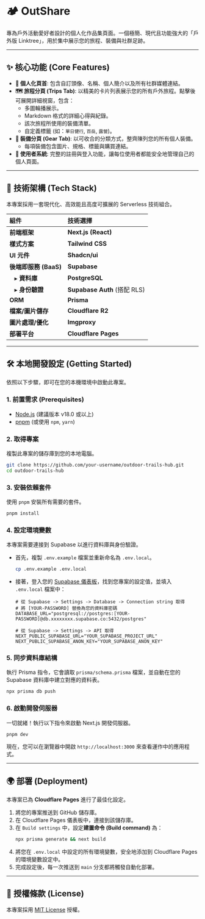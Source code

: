 # 🏕️ OutShare

專為戶外活動愛好者設計的個人化作品集頁面。一個極簡、現代且功能強大的「戶外版 Linktree」，用於集中展示您的旅程、裝備與社群足跡。


---

## ✨ 核心功能 (Core Features)

*   **🎨 個人化頁首**: 包含自訂頭像、名稱、個人簡介以及所有社群媒體連結。
*   **🗺️ 旅程分頁 (Trips Tab)**: 以精美的卡片列表展示您的所有戶外旅程。點擊後可展開詳細視窗，包含：
    *   多圖輪播展示。
    *   Markdown 格式的詳細心得與紀錄。
    *   該次旅程所使用的裝備清單。
    *   自定義標籤 (如：`單日健行`, `百岳`, `露營`)。
*   **🎒 裝備分頁 (Gear Tab)**: 以可收合的分類方式，整齊陳列您的所有個人裝備。
    *   每項裝備包含圖片、規格、標籤與購買連結。
*   **🔐 使用者系統**: 完整的註冊與登入功能，讓每位使用者都能安全地管理自己的個人頁面。

---

## 🚀 技術架構 (Tech Stack)

本專案採用一套現代化、高效能且高度可擴展的 Serverless 技術組合。

| 組件 | 技術選擇 |
| :--- | :--- |
| **前端框架** | **Next.js (React)** |
| **樣式方案** | **Tailwind CSS** |
| **UI 元件** | **Shadcn/ui** |
| **後端即服務 (BaaS)** | **Supabase** |
| &nbsp;&nbsp; ▸ **資料庫** | **PostgreSQL** |
| &nbsp;&nbsp; ▸ **身份驗證** | **Supabase Auth** (搭配 RLS) |
| **ORM** | **Prisma** |
| **檔案/圖片儲存** | **Cloudflare R2** |
| **圖片處理/優化** | **Imgproxy** |
| **部署平台** | **Cloudflare Pages** |

---

## 🛠️ 本地開發設定 (Getting Started)

依照以下步驟，即可在您的本機環境中啟動此專案。

### 1. **前置需求 (Prerequisites)**

*   [Node.js](https://nodejs.org/) (建議版本 v18.0 或以上)
*   [pnpm](https://pnpm.io/) (或使用 `npm`, `yarn`)

### 2. **取得專案**

複製此專案的儲存庫到您的本地電腦。
```bash
git clone https://github.com/your-username/outdoor-trails-hub.git
cd outdoor-trails-hub
```

### 3. **安裝依賴套件**

使用 `pnpm` 安裝所有需要的套件。
```bash
pnpm install
```

### 4. **設定環境變數**

本專案需要連接到 Supabase 以進行資料庫與身份驗證。

*   首先，複製 `.env.example` 檔案並重新命名為 `.env.local`。
    ```bash
    cp .env.example .env.local
    ```
*   接著，登入您的 [Supabase 儀表板](https://supabase.com/)，找到您專案的設定值，並填入 `.env.local` 檔案中：

    ```env
    # 從 Supabase -> Settings -> Database -> Connection string 取得
    # 將 [YOUR-PASSWORD] 替換為您的資料庫密碼
    DATABASE_URL="postgresql://postgres:[YOUR-PASSWORD]@db.xxxxxxxx.supabase.co:5432/postgres"

    # 從 Supabase -> Settings -> API 取得
    NEXT_PUBLIC_SUPABASE_URL="YOUR_SUPABASE_PROJECT_URL"
    NEXT_PUBLIC_SUPABASE_ANON_KEY="YOUR_SUPABASE_ANON_KEY"
    ```

### 5. **同步資料庫結構**

執行 Prisma 指令，它會讀取 `prisma/schema.prisma` 檔案，並自動在您的 Supabase 資料庫中建立對應的資料表。
```bash
npx prisma db push
```

### 6. **啟動開發伺服器**

一切就緒！執行以下指令來啟動 Next.js 開發伺服器。
```bash
pnpm dev
```
現在，您可以在瀏覽器中開啟 `http://localhost:3000` 來查看運作中的應用程式。

---

## 🌍 部署 (Deployment)

本專案已為 **Cloudflare Pages** 進行了最佳化設定。

1.  將您的專案推送到 GitHub 儲存庫。
2.  在 Cloudflare Pages 儀表板中，連接到該儲存庫。
3.  在 `Build settings` 中，設定**建置命令 (Build command)** 為：
    ```bash
    npx prisma generate && next build
    ```
4.  將您在 `.env.local` 中設定的所有環境變數，安全地添加到 Cloudflare Pages 的環境變數設定中。
5.  完成設定後，每一次推送到 `main` 分支都將觸發自動化部署。

---

## 📜 授權條款 (License)

本專案採用 [MIT License](LICENSE) 授權。
